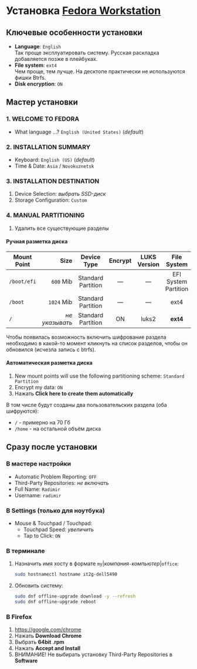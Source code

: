 # Установка [Fedora Workstation](https://fedoraproject.org/workstation/)

## Ключевые особенности установки

- **Language**: `English`  
  Так проще эксплуатировать систему. Русская раскладка добавляется позже в плейбуках.
- **File system**: `ext4`  
  Чем проще, тем лучще. На десктопе практически не используются фишки Btrfs.
- **Disk encryption**: `ON`

## Мастер установки

### 1. WELCOME TO FEDORA

- What language ...? `English (United States)` (_default_)

### 2. INSTALLATION SUMMARY

- Keyboard: `English (US)` (_default_)
- Time & Date: `Asia` / `Novokuznetsk`

### 3. INSTALLATION DESTINATION

1. Device Selection: _выбрать SSD-диск_
1. Storage Configuration: `Custom`

### 4. MANUAL PARTITIONING

1. Удалить все существующие разделы

#### Ручная разметка диска

| Mount Point | Size            | Device Type        | Encrypt | LUKS Version | File System
| ----------- | --------------: | :----------------: | :-----: | :----------: | :------------------:
| `/boot/efi` |  `600` Mib      | Standard Partition | —       | —            | EFI System Partition
| `/boot`     | `1024` Mib      | Standard Partition | —       | —            | ext4
| `/`         |  _не указывать_ | Standard Partition | ON      | luks2        | **ext4**

Чтобы появилась возможность включить шифрование раздела необходимо в какой-то момент
кликнуть на список разделов, чтобы он обновился (исчезла запись с btrfs).

#### Автоматическая разметка диска

1. New mount points will use the following partitioning scheme: `Standard Partition`
1. Encrypt my data: `ON`
1. Нажать **Click here to create them automatically**

В том числе будут созданы два пользовательских раздела (оба шифруются):

- `/` - примерно на 70 Гб
- `/home` - на остальной объём диска

## Сразу после установки

### В мастере настройки

- Automatic Problem Reporting: `OFF`
- Third-Party Repositories: _не включать_
- Full Name: `Radimir`
- Username: `radimir`

### В Settings (только для ноутбука)

- Mouse & Touchpad / Touchpad:
  - Touchpad Speed: _увеличить_
  - Tap to Click: `ON`

### В терминале

1. Назначить имя хосту в формате `my`|_компания_`-`_компьютер_|`office`:

    ```bash
    sudo hostnamectl hostname it2g-dell5490
    ```

1. Обновить систему:

    ```bash
    sudo dnf offline-upgrade download -y --refresh
    sudo dnf offline-upgrade reboot
    ```

### В Firefox

1. <https://google.com/chrome>
1. Нажать **Download Chrome**
1. Выбрать **64bit .rpm**
1. Нажать **Accept and Install**
1. ВНИМАНИЕ! Не выбирать установку Third-Party Repositories в **Software**
